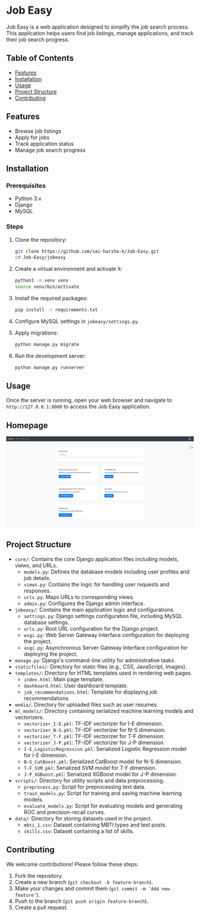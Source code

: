 # Job Easy

Job Easy is a web application designed to simplify the job search process. This application helps users find job listings, manage applications, and track their job search progress.

## Table of Contents

- [Features](#features)
- [Installation](#installation)
- [Usage](#usage)
- [Project Structure](#project-structure)
- [Contributing](#contributing)

## Features

- Browse job listings
- Apply for jobs
- Track application status
- Manage job search progress

## Installation

### Prerequisites

- Python 3.x
- Django
- MySQL

### Steps

1. Clone the repository:
    ```bash
    git clone https://github.com/sai-harsha-k/Job-Easy.git
    cd Job-Easy/jobeasy
    ```

2. Create a virtual environment and activate it:
    ```bash
    python3 -m venv venv
    source venv/bin/activate
    ```

3. Install the required packages:
    ```bash
    pip install -r requirements.txt
    ```

4. Configure MySQL settings in `jobeasy/settings.py`.

5. Apply migrations:
    ```bash
    python manage.py migrate
    ```

6. Run the development server:
    ```bash
    python manage.py runserver
    ```

## Usage

Once the server is running, open your web browser and navigate to `http://127.0.0.1:8000` to access the Job Easy application.

## Homepage

![Homepage Screenshot](assets/homepage.png)

## Project Structure

- `core/`: Contains the core Django application files including models, views, and URLs.
  - `models.py`: Defines the database models including user profiles and job details.
  - `views.py`: Contains the logic for handling user requests and responses.
  - `urls.py`: Maps URLs to corresponding views.
  - `admin.py`: Configures the Django admin interface.
- `jobeasy/`: Contains the main application logic and configurations.
  - `settings.py`: Django settings configuration file, including MySQL database settings.
  - `urls.py`: Root URL configuration for the Django project.
  - `wsgi.py`: Web Server Gateway Interface configuration for deploying the project.
  - `asgi.py`: Asynchronous Server Gateway Interface configuration for deploying the project.
- `manage.py`: Django's command-line utility for administrative tasks.
- `staticfiles/`: Directory for static files (e.g., CSS, JavaScript, images).
- `templates/`: Directory for HTML templates used in rendering web pages.
  - `index.html`: Main page template.
  - `dashboard.html`: User dashboard template.
  - `job_recommendations.html`: Template for displaying job recommendations.
- `media/`: Directory for uploaded files such as user resumes.
- `ml_models/`: Directory containing serialized machine learning models and vectorizers.
  - `vectorizer_I-E.pkl`: TF-IDF vectorizer for I-E dimension.
  - `vectorizer_N-S.pkl`: TF-IDF vectorizer for N-S dimension.
  - `vectorizer_T-F.pkl`: TF-IDF vectorizer for T-F dimension.
  - `vectorizer_J-P.pkl`: TF-IDF vectorizer for J-P dimension.
  - `I-E_LogisticRegression.pkl`: Serialized Logistic Regression model for I-E dimension.
  - `N-S_CatBoost.pkl`: Serialized CatBoost model for N-S dimension.
  - `T-F_SVM.pkl`: Serialized SVM model for T-F dimension.
  - `J-P_XGBoost.pkl`: Serialized XGBoost model for J-P dimension.
- `scripts/`: Directory for utility scripts and data preprocessing.
  - `preprocess.py`: Script for preprocessing text data.
  - `train_models.py`: Script for training and saving machine learning models.
  - `evaluate_models.py`: Script for evaluating models and generating ROC and precision-recall curves.
- `data/`: Directory for storing datasets used in the project.
  - `mbti_1.csv`: Dataset containing MBTI types and text posts.
  - `skills.csv`: Dataset containing a list of skills.

## Contributing

We welcome contributions! Please follow these steps:

1. Fork the repository.
2. Create a new branch (`git checkout -b feature-branch`).
3. Make your changes and commit them (`git commit -m 'Add new feature'`).
4. Push to the branch (`git push origin feature-branch`).
5. Create a pull request.


